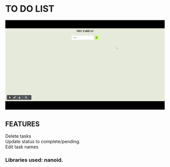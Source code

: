 # TO DO LIST 

![project gif demo](./public/todo.gif)

## FEATURES
Delete tasks <br />
Update status to complete/pending. <br />
Edit task names <br />

### Libraries used: nanoid. 



